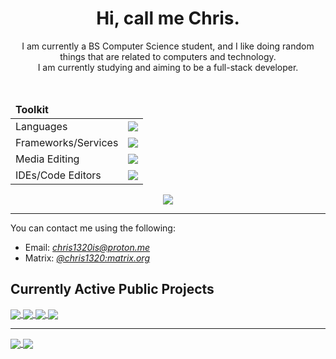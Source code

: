<div align="center">
    <h1>Hi, call me Chris.</h1>
    <p>I am currently a BS Computer Science student, and I like doing random things that are related to computers and technology.<br/>I am currently studying and aiming to be a full-stack developer.</p>
    <br/>
    <table>
        <thead><td colspan="2"><b>Toolkit</b></td></thead>
        <tbody>
            <tr>
                <td>Languages</td>
                <td><img src="https://skillicons.dev/icons?i=py,lua,cs,bash"/></td>
            </tr>
            <tr>
                <td>Frameworks/Services</td>
                <td><img src="https://skillicons.dev/icons?i=docker,flask,git,linux,postgres,qt"/></td>
            </tr>
            <tr>
                <td>Media Editing</td>
                <td><img src="https://skillicons.dev/icons?i=ps,pr,ae,au"/></td>
            </tr>
            <tr>
                <td>IDEs/Code Editors</td>
                <td><img src="https://skillicons.dev/icons?i=neovim,vscode,idea,visualstudio"/></td>
            </tr>
        </tbody>
    </table>
    <img src="https://komarev.com/ghpvc/?username=Chris1320&color=blueviolet&style=for-the-badge"></img>
</div>
<hr/>
<p>You can contact me using the following:</p>
<ul>
    <li>Email: <a href="mailto:chris1320is@proton.me"><i>chris1320is@proton.me</i></a></li>
    <li>Matrix: <a href="https://matrix.to/#/@chris1320:matrix.org"><i>@chris1320:matrix.org</i></a></li>
</ul>

<h2>Currently Active Public Projects</h2>
<a href="https://github.com/SetupGuides/ArchLinux">
    <img src="https://github-readme-stats.vercel.app/api/pin?username=SetupGuides&repo=ArchLinux&theme=transparent&hide_border=true&locale=en" align="center"></img>
</a>
<a href="https://github.com/SetupGuides/Neovim">
    <img src="https://github-readme-stats.vercel.app/api/pin?username=SetupGuides&repo=Neovim&theme=transparent&hide_border=true&locale=en" align="center"></img>
</a>
<a href="https://github.com/Chris1320/ConfigHandler-Lua">
    <img src="https://github-readme-stats.vercel.app/api/pin?username=Chris1320&repo=ConfigHandler-Lua&theme=transparent&hide_border=true&locale=en" align="center"></img>
</a>
<a href="https://github.com/Chris1320/MacroKeyboard">
    <img src="https://github-readme-stats.vercel.app/api/pin?username=Chris1320&repo=MacroKeyboard&theme=transparent&hide_border=true&locale=en" align="center"></img>
</a>

<hr/>

<a href="https://github.com/Chris1320?tab=repositories">
    <img src="https://github-readme-stats.vercel.app/api/top-langs?username=Chris1320&theme=transparent&hide_border=true&locale=en" align="center"></img>
</a>
<a href="https://github.com/Chris1320">
    <img src="https://github-readme-stats.vercel.app/api?username=Chris1320&count_private=true&show_icons=true&theme=transparent&hide_border=true&locale=en" align="center"></img>
</a>
